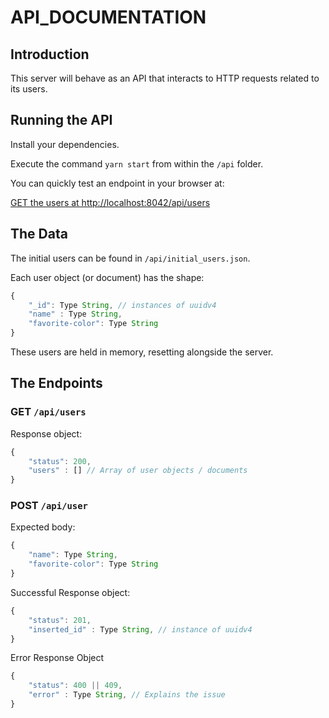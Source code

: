 # API_DOCUMENTATION

## Introduction

This server will behave as an API that interacts to HTTP requests related to its users.

## Running the API

Install your dependencies.

Execute the command `yarn start` from within the `/api` folder.

You can quickly test an endpoint in your browser at:


[GET the users at http://localhost:8042/api/users](http://localhost:8042/api/users)

## The Data

The initial users can be found in `/api/initial_users.json`.

Each user object (or document) has the shape:

```js
{
	"_id": Type String, // instances of uuidv4
	"name" : Type String,
	"favorite-color": Type String
}
```

These users are held in memory, resetting alongside the server.

## The Endpoints

### GET `/api/users`

Response object:

```js
{
	"status": 200,
	"users" : [] // Array of user objects / documents
}
```

### POST `/api/user`

Expected body:

```js
{
	"name": Type String,
	"favorite-color": Type String
}
```

Successful Response object:

```js
{
	"status": 201,
	"inserted_id" : Type String, // instance of uuidv4
}
```

Error Response Object

```js
{
	"status": 400 || 409,
	"error" : Type String, // Explains the issue
}
```